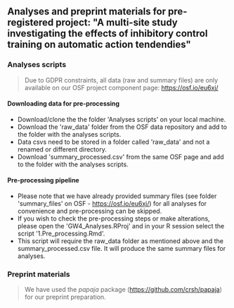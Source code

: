 ## Analyses and preprint materials for pre-registered project: "A multi-site study investigating the effects of inhibitory control training on automatic action tendendies"

### Analyses scripts

> Due to GDPR constraints, all data (raw and summary files) are only available on our OSF project component page: https://osf.io/eu6xj/

#### Downloading data for pre-processing 
* Download/clone the the folder 'Analyses scripts' on your local machine.
* Download the 'raw_data' folder from the OSF data repository and add to the folder with the analyses scripts. 
* Data csvs need to be stored in a folder called 'raw_data' and not a renamed or different directory.
* Download 'summary_processed.csv' from the same OSF page and add to the folder with the analyses scripts. 

#### Pre-processing pipeline
* Please note that we have already provided summary files (see folder 'summary_files' on OSF - https://osf.io/eu6xj/) for all analyses for convenience and pre-processing can be skipped.
* If you wish to check the pre-processing steps or make alterations, please open the 'GW4_Analyses.RProj' and in your R session select the script '1.Pre_processing.Rmd'.
* This script will require the raw_data folder as mentioned above and the summary_processed.csv file. It will produce the same summary files for analyses.

### Preprint materials

> We have used the *papaja* package (https://github.com/crsh/papaja) for our preprint preparation.
